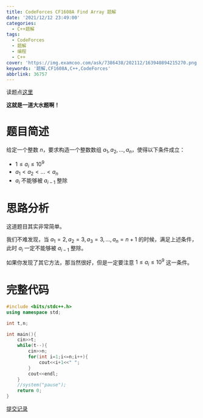 ```yaml
---
title: CodeForces CF1608A Find Array 题解
date: '2021/12/12 23:49:00'
categories:
  - C++题解
tags:
  - CodeForces
  - 题解
  - 编程
  - C++
cover: 'https://img.examcoo.com/ask/7386438/202112/163940894215270.png'
keywords: '题解,CF1608A,C++,CodeForces'
abbrlink: 36757
---
```


读题点[这里](https://www.luogu.com.cn/problem/CF1608A)

**这就是一道大水题啊！**

# 题目简述

给定一个整数 $n$，要求构造一个整数数组 $a_{1},a_{2},...,a_{n}$，使得以下条件成立：

- $1 \le a_{i} \le 10^9$
- $a_{1}<a_{2}<...<a_{n}$ 
- $a_{i}$ 不能够被 $a_{i-1}$ 整除

# 思路分析

这道题目其实非常简单。

我们不难发现，当 $a_{1}=2,a_{2}=3,a_{3}=3,...,a_{n}=n+1$ 的时候，满足上述条件，此时 $a_{i}$ 一定不能够被 $a_{i-1}$ 整除。

如果你发现了其它方法，那当然很好，但是一定要注意 $1 \le a_{i} \le 10^9$ 这一条件。

# 完整代码

```cpp
#include <bits/stdc++.h>
using namespace std;

int t,n;

int main(){
    cin>>t;
    while(t--){
        cin>>n;
        for(int i=1;i<=n;i++){
            cout<<i+1<<" ";
        }
        cout<<endl;
    }
    //system("pause");
    return 0;
}
```

[提交记录](https://www.luogu.com.cn/record/64927740)

<!-- **点个赞，关注一下再走吧！**
**QWQ** -->